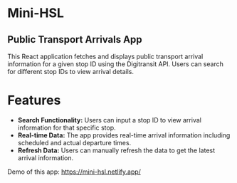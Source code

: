 # Mini-HSL
## Public Transport Arrivals App

This React application fetches and displays public transport arrival information for a given stop ID using the Digitransit API. Users can search for different stop IDs to view arrival details.

# Features
- **Search Functionality:** Users can input a stop ID to view arrival information for that specific stop.
- **Real-time Data:** The app provides real-time arrival information including scheduled and actual departure times.
- **Refresh Data:** Users can manually refresh the data to get the latest arrival information.

Demo of this app: https://mini-hsl.netlify.app/
